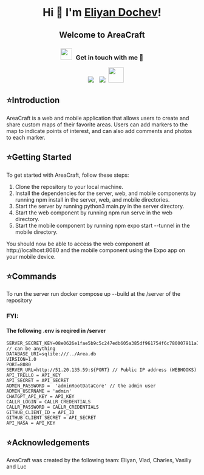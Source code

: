 <h1 align="center">Hi 👋 I'm <a href="https://github.com/ElianDochev" target="blank">
Eliyan Dochev</a>!</h1>
<h2 align="center">Welcome to AreaCraft</h3>

<h3 align="center" > <img src="https://media.giphy.com/media/iY8CRBdQXODJSCERIr/giphy.gif" width="30" height="30" style="margin-right: 10px;">Get in touch with me 🤝 </h3>

<p align="center">

 <div align="center"  class="icons-social" style="margin-left: 10px;">
        <a style="margin-left: 10px;"  target="_blank" href="https://www.linkedin.com/in/elian-dochev-8a53a9250/">
			<img src="https://img.icons8.com/doodle/40/000000/linkedin--v2.png"></a>
        <a style="margin-left: 10px;" target="_blank" href="https://github.com/ElianDochev">
		<img src="https://img.icons8.com/doodle/40/000000/github--v1.png"></a>
		<a style="margin-left: 5px;" target="_blank" href="mailto:eliyan.dochev@epitech.eu">
					<img style="width: 40px; height: 40px" src="https://image.similarpng.com/very-thumbnail/2021/09/Outlook-icon-on-transparent-background-PNG.png" ></a>
      </div>
</p>


## ⭐Introduction

AreaCraft is a web and mobile application that allows users to create and share custom maps of their favorite areas. Users can add markers to the map to indicate points of interest, and can also add comments and photos to each marker.

## ⭐Getting Started

To get started with AreaCraft, follow these steps:

1. Clone the repository to your local machine.
2. Install the dependencies for the server, web, and mobile components by running npm install in the server, web, and mobile directories.
3. Start the server by running python3 main.py in the server directory.
4. Start the web component by running npm run serve in the web directory.
5. Start the mobile component by running npm expo start --tunnel in the mobile directory.

You should now be able to access the web component at http://localhost:8080 and the mobile component using the Expo app on your mobile device.

## ⭐Commands
To run the server run docker compose up --build at the /server of the repository

### FYI:
#### The following .env is reqired in /server
```
SERVER_SECRET_KEY=08e0626e1fae5b9c5c247edb605a385df961754f6c780007911a72a2a979f48b // can be anything
DATABASE_URI=sqlite:///../Area.db
VIRSION=1.0
PORT=8080
SERVER_URL=http://51.20.135.59:${PORT} // Public IP address (WEBHOOKS)
API_TRELLO = API_KEY
API_SECRET = API_SECRET
ADMIN_PASSWORD =  'adminRootDataCore' // the admin user
ADMIN_USERNAME = 'admin'
CHATGPT_API_KEY = API_KEY
CALLR_LOGIN = CALLR_CREDENTIALS
CALLR_PASSWORD = CALLR_CREDENTIALS
GITHUB_CLIENT_ID = API_ID
GITHUB_CLIENT_SECRET = API_SECRET
API_NASA = API_KEY
```

## ⭐Acknowledgements

AreaCraft was created by the following team:
Eliyan, Vlad, Charles, Vasiliy and Luc
